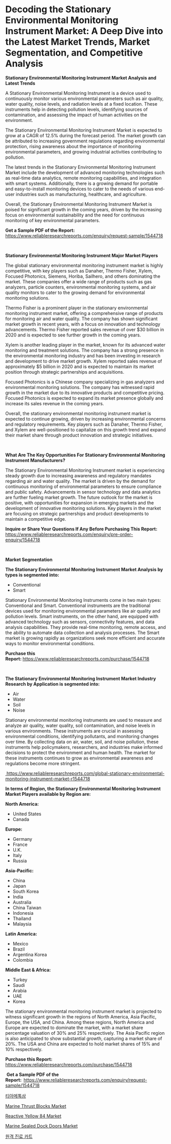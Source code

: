 <p><h1>Decoding the Stationary Environmental Monitoring Instrument Market: A Deep Dive into the Latest Market Trends, Market Segmentation, and Competitive Analysis</h1></p><p><strong>Stationary Environmental Monitoring Instrument Market Analysis and Latest Trends</strong></p>
<p><p>A Stationary Environmental Monitoring Instrument is a device used to continuously monitor various environmental parameters such as air quality, water quality, noise levels, and radiation levels at a fixed location. These instruments help in detecting pollution levels, identifying sources of contamination, and assessing the impact of human activities on the environment.</p><p>The Stationary Environmental Monitoring Instrument Market is expected to grow at a CAGR of 12.5% during the forecast period. The market growth can be attributed to increasing government regulations regarding environmental protection, rising awareness about the importance of monitoring environmental parameters, and growing industrial activities contributing to pollution.</p><p>The latest trends in the Stationary Environmental Monitoring Instrument Market include the development of advanced monitoring technologies such as real-time data analytics, remote monitoring capabilities, and integration with smart systems. Additionally, there is a growing demand for portable and easy-to-install monitoring devices to cater to the needs of various end-user industries such as manufacturing, healthcare, and agriculture.</p><p>Overall, the Stationary Environmental Monitoring Instrument Market is poised for significant growth in the coming years, driven by the increasing focus on environmental sustainability and the need for continuous monitoring of key environmental parameters.</p></p>
<p><strong>Get a Sample PDF of the Report:&nbsp;</strong> <a href="https://www.reliableresearchreports.com/enquiry/request-sample/1544718">https://www.reliableresearchreports.com/enquiry/request-sample/1544718</a></p>
<p>&nbsp;</p>
<p><strong>Stationary Environmental Monitoring Instrument Major Market Players</strong></p>
<p><p>The global stationary environmental monitoring instrument market is highly competitive, with key players such as Danaher, Thermo Fisher, Xylem, Focused Photonics, Siemens, Horiba, Sailhero, and others dominating the market. These companies offer a wide range of products such as gas analyzers, particle counters, environmental monitoring systems, and air quality monitors to cater to the growing demand for environmental monitoring solutions.</p><p>Thermo Fisher is a prominent player in the stationary environmental monitoring instrument market, offering a comprehensive range of products for monitoring air and water quality. The company has shown significant market growth in recent years, with a focus on innovation and technology advancements. Thermo Fisher reported sales revenue of over $30 billion in 2020 and is expected to see further growth in the coming years.</p><p>Xylem is another leading player in the market, known for its advanced water monitoring and treatment solutions. The company has a strong presence in the environmental monitoring industry and has been investing in research and development to drive market growth. Xylem reported sales revenue of approximately $5 billion in 2020 and is expected to maintain its market position through strategic partnerships and acquisitions.</p><p>Focused Photonics is a Chinese company specializing in gas analyzers and environmental monitoring solutions. The company has witnessed rapid growth in the market due to its innovative products and competitive pricing. Focused Photonics is expected to expand its market presence globally and increase its sales revenue in the coming years.</p><p>Overall, the stationary environmental monitoring instrument market is expected to continue growing, driven by increasing environmental concerns and regulatory requirements. Key players such as Danaher, Thermo Fisher, and Xylem are well-positioned to capitalize on this growth trend and expand their market share through product innovation and strategic initiatives.</p></p>
<p>&nbsp;</p>
<p><strong>What Are The Key Opportunities For Stationary Environmental Monitoring Instrument Manufacturers?</strong></p>
<p><p>The Stationary Environmental Monitoring Instrument market is experiencing steady growth due to increasing awareness and regulatory mandates regarding air and water quality. The market is driven by the demand for continuous monitoring of environmental parameters to ensure compliance and public safety. Advancements in sensor technology and data analytics are further fueling market growth. The future outlook for the market is positive, with opportunities for expansion in emerging markets and the development of innovative monitoring solutions. Key players in the market are focusing on strategic partnerships and product developments to maintain a competitive edge.</p></p>
<p><strong>Inquire or Share Your Questions If Any Before Purchasing This Report:</strong> <a href="https://www.reliableresearchreports.com/enquiry/pre-order-enquiry/1544718">https://www.reliableresearchreports.com/enquiry/pre-order-enquiry/1544718</a></p>
<p>&nbsp;</p>
<p><strong>Market Segmentation</strong></p>
<p><strong>The Stationary Environmental Monitoring Instrument Market Analysis by types is segmented into:</strong></p>
<p><ul><li>Conventional</li><li>Smart</li></ul></p>
<p><p>Stationary Environmental Monitoring Instruments come in two main types: Conventional and Smart. Conventional instruments are the traditional devices used for monitoring environmental parameters like air quality and pollution levels. Smart instruments, on the other hand, are equipped with advanced technology such as sensors, connectivity features, and data analysis capabilities. They provide real-time monitoring, remote access, and the ability to automate data collection and analysis processes. The Smart market is growing rapidly as organizations seek more efficient and accurate ways to monitor environmental conditions.</p></p>
<p><strong>Purchase this Report:&nbsp;</strong><a href="https://www.reliableresearchreports.com/purchase/1544718">https://www.reliableresearchreports.com/purchase/1544718</a></p>
<p>&nbsp;</p>
<p><strong>The Stationary Environmental Monitoring Instrument Market Industry Research by Application is segmented into:</strong></p>
<p><ul><li>Air</li><li>Water</li><li>Soil</li><li>Noise</li></ul></p>
<p><p>Stationary environmental monitoring instruments are used to measure and analyze air quality, water quality, soil contamination, and noise levels in various environments. These instruments are crucial in assessing environmental conditions, identifying pollutants, and monitoring changes over time. By collecting data on air, water, soil, and noise pollution, these instruments help policymakers, researchers, and industries make informed decisions to protect the environment and human health. The market for these instruments continues to grow as environmental awareness and regulations become more stringent.</p></p>
<p><a href="https://www.reliableresearchreports.com/global-stationary-environmental-monitoring-instrument-market-r1544718">&nbsp;https://www.reliableresearchreports.com/global-stationary-environmental-monitoring-instrument-market-r1544718</a></p>
<p><strong>In terms of Region, the Stationary Environmental Monitoring Instrument Market Players available by Region are:</strong></p>
<p>
    <p> <strong> North America: </strong>
        <ul>
            <li>United States</li>
            <li>Canada</li>
        </ul>
        </p> 
    <p> <strong> Europe: </strong>
        <ul>
            <li>Germany</li>
            <li>France</li>
            <li>U.K.</li>
            <li>Italy</li>
            <li>Russia</li>
        </ul>
        </p> 
    <p> <strong> Asia-Pacific: </strong>
        <ul>
            <li>China</li>
            <li>Japan</li>
            <li>South Korea</li>
            <li>India</li>
            <li>Australia</li>
            <li>China Taiwan</li>
            <li>Indonesia</li>
            <li>Thailand</li>
            <li>Malaysia</li>
        </ul>
        </p> 
    <p> <strong> Latin America: </strong>
        <ul>
            <li>Mexico</li>
            <li>Brazil</li>
            <li>Argentina Korea</li>
            <li>Colombia</li>
        </ul>
        </p> 
    <p> <strong> Middle East & Africa: </strong>
        <ul>
            <li>Turkey</li>
            <li>Saudi</li>
            <li>Arabia</li>
            <li>UAE</li>
            <li>Korea</li>
        </ul>
    </p>
    </p>
<p><p>The stationary environmental monitoring instrument market is projected to witness significant growth in the regions of North America, Asia Pacific, Europe, the USA, and China. Among these regions, North America and Europe are expected to dominate the market, with a market share percentage valuation of 30% and 25% respectively. The Asia Pacific region is also anticipated to show substantial growth, capturing a market share of 20%. The USA and China are expected to hold market shares of 15% and 10% respectively.</p></p>
<p><strong>Purchase this Report: </strong><a href="https://www.reliableresearchreports.com/purchase/1544718">https://www.reliableresearchreports.com/purchase/1544718</a></p>
<p>&nbsp;<strong>Get a Sample PDF of the Report:&nbsp;&nbsp;</strong><a href="https://www.reliableresearchreports.com/enquiry/request-sample/1544718">https://www.reliableresearchreports.com/enquiry/request-sample/1544718</a></p>
<p><strong></strong></p>
<p><p><a href="https://github.com/chupp85/Market-Research-Report-List-1/blob/main/225669036552.md">티아메톡삼</a></p><p><a href="https://github.com/lataunyatinikmelvin59ilbd0dv/Market-Research-Report-List-2/blob/main/marine-thrust-blocks-market.md">Marine Thrust Blocks Market</a></p><p><a href="https://issuu.com/reportprime-2/docs/reactive-yellow-84-market-size-2030.pptx">Reactive Yellow 84 Market</a></p><p><a href="https://github.com/pgtimber/Market-Research-Report-List-2/blob/main/marine-sealed-dock-doors-market.md">Marine Sealed Dock Doors Market</a></p><p><a href="https://github.com/JackieFauhey9089475/Market-Research-Report-List-1/blob/main/700966036551.md">원격 진료 카트</a></p></p>